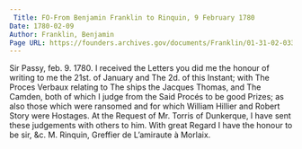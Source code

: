 ```yaml
---
 Title: FO-From Benjamin Franklin to Rinquin, 9 February 1780
Date: 1780-02-09
Author: Franklin, Benjamin
Page URL: https://founders.archives.gov/documents/Franklin/01-31-02-0334
---
```


Sir
Passy, feb. 9. 1780.
I received the Letters you did me the honour of writing to me the 21st. of January and The 2d. of this Instant; with The Proces Verbaux relating to The ships the Jacques Thomas, and The Camden, both of which I judge from the Said Procés to be good Prizes; as also those which were ransomed and for which William Hillier and Robert Story were Hostages. At the Request of Mr. Torris of Dunkerque, I have sent these judgements with others to him. With great Regard I have the honour to be sir, &c.
M. Rinquin, Greffier de L’amiraute à Morlaix.

